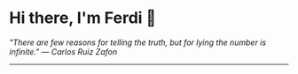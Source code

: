 <h1>Hi there, I'm Ferdi 👋</h1>

<p><em>
  "There are few reasons for telling the truth, but for lying the number is infinite." — Carlos Ruiz Zafon
</em></p>

---
